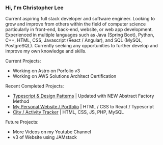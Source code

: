 ### Hi, I'm Christopher Lee

Current aspiring full stack developer and software engineer. Looking to grow and improve from others within the field of computer science particularly in front-end, back-end, website, or web app development. Experienced in multiple languages such as Java (Spring Boot), Python, C++, HTML, CSS, Javascript (React / Angular), and SQL (MySQL, PostgreSQL). Currently seeking any opportunities to further develop and improve my own knowledge and skills.

Current Projects:
* Working on Astro on Porfolio v3
* Working on AWS Solutions Architect Certification

Recent Completed Projects:
* [Typescript & Design Patterns](https://github.com/christophermlee2/TypescriptDesignPatterns) | Updated with NEW Abstract Factory Method
* [My Personal Website / Portfolio](https://www.choicespecs.com) | HTML / CSS to React / Typescript
* [City / Activity Tracker](https://github.com/christophermlee2/cityActivityTracker) | HTML, CSS, JS, PHP, MySQL


Future Projects:
* More Videos on my Youtube Channel
* v3 of Website using JAMstack


